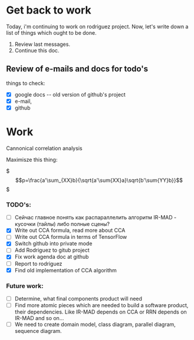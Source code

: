 # Get back to work
Today, i'm continuing to work on rodriguez project.
Now, let's write down a list of things which ought to be done.
1. Review last messages.
2. Continue this doc.

## Review of e-mails and docs for todo's
things to check:
- [x] google docs -- old version of github's project
- [x] e-mail,
- [x] github

# Work

Cannonical correlation analysis

Maximisze this thing:

$$$p=\frac{a'\sum_{XX}b}{\sqrt{a'\sum{XX}a}\sqrt{b'\sum{YY}b}}$$$

### TODO's:
- [ ] Сейчас главное понять как распараллелить алгоритм IR-MAD - кусочки (тайлы) либо полные сцены?
- [x] Write out CCA formula, read more about CCA
- [ ] Write out CCA formula in terms of TensorFlow
- [x] Switch github into private mode
- [ ] Add Rodriguez to gitub project
- [x] Fix work agenda doc at github
- [ ] Report to rodriguez
- [x] Find old implementation of CCA algorithm

### Future work:

- [ ] Determine, what final components product will need
- [ ] Find more atomic pieces which are needed to build a software product, their dependencies. Like IR-MAD depends on CCA or RRN depends on IR-MAD and so on...
- [ ] We need to create domain model, class diagram, parallel diagram, sequence diagram.
